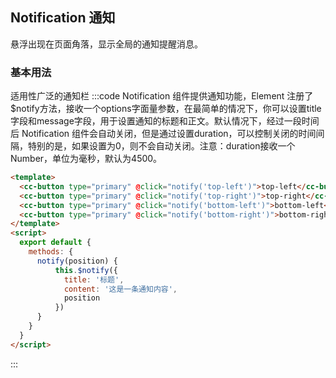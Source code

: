 
<style>
  .cc-button + .cc-button {
    margin-left: 10px;
  }
</style>

## Notification 通知
悬浮出现在页面角落，显示全局的通知提醒消息。
### 基本用法
适用性广泛的通知栏
:::code Notification 组件提供通知功能，Element 注册了$notify方法，接收一个options字面量参数，在最简单的情况下，你可以设置title字段和message字段，用于设置通知的标题和正文。默认情况下，经过一段时间后 Notification 组件会自动关闭，但是通过设置duration，可以控制关闭的时间间隔，特别的是，如果设置为0，则不会自动关闭。注意：duration接收一个Number，单位为毫秒，默认为4500。

```html
<template>
  <cc-button type="primary" @click="notify('top-left')">top-left</cc-button>
  <cc-button type="primary" @click="notify('top-right')">top-right</cc-button>
  <cc-button type="primary" @click="notify('bottom-left')">bottom-left</cc-button>
  <cc-button type="primary" @click="notify('bottom-right')">bottom-right</cc-button>
</template>
<script>
  export default {
    methods: {
      notify(position) {
          this.$notify({
            title: '标题',
            content: '这是一条通知内容',
            position
          })
      }
    }
  }
</script>
```
:::
